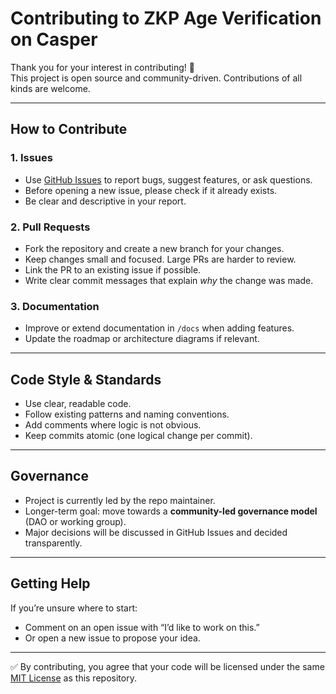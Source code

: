 # Contributing to ZKP Age Verification on Casper

Thank you for your interest in contributing! 🎉  
This project is open source and community-driven. Contributions of all kinds are welcome.

---

## How to Contribute

### 1. Issues
- Use [GitHub Issues](../../issues) to report bugs, suggest features, or ask questions.  
- Before opening a new issue, please check if it already exists.  
- Be clear and descriptive in your report.

### 2. Pull Requests
- Fork the repository and create a new branch for your changes.  
- Keep changes small and focused. Large PRs are harder to review.  
- Link the PR to an existing issue if possible.  
- Write clear commit messages that explain *why* the change was made.

### 3. Documentation
- Improve or extend documentation in `/docs` when adding features.  
- Update the roadmap or architecture diagrams if relevant.

---

## Code Style & Standards
- Use clear, readable code.  
- Follow existing patterns and naming conventions.  
- Add comments where logic is not obvious.  
- Keep commits atomic (one logical change per commit).

---

## Governance
- Project is currently led by the repo maintainer.  
- Longer-term goal: move towards a **community-led governance model** (DAO or working group).  
- Major decisions will be discussed in GitHub Issues and decided transparently.

---

## Getting Help
If you’re unsure where to start:
- Comment on an open issue with “I’d like to work on this.”  
- Or open a new issue to propose your idea.  

---

✅ By contributing, you agree that your code will be licensed under the same [MIT License](LICENSE) as this repository.
